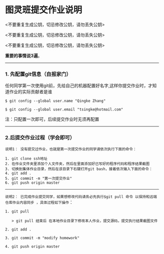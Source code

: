 
# 图灵班提交作业说明

<不要重复生成公钥，切忌修改公钥，请勿丢失公钥>

<不要重复生成公钥，切忌修改公钥，请勿丢失公钥>

<不要重复生成公钥，切忌修改公钥，请勿丢失公钥>

**重要的事情说3遍**。

----
### 1. 先配置git信息（自报家门）
任何同学第一次使用git前，先给自己的机器配置好名字,这样你提交作业时，才知道作业的实际贡献者是谁

`$ git config --global user.name "Qingke Zhang"`

`$ git config --global user.email "tsingke@hotmail.com"`

注：只配置一次即可，后续提交作业时无须再配置

-----

### 2.后提交作业过程（学会即可）
`说明1： 没有提交过作业，也就是第一次提交作业的同学请依次执行下面的命令：`
```
1. git clone ssh地址
2. 在作业文件夹里添加个人文件夹，然后在里面添加好已写好的程序代码和程序结果截图
3. 切换到集体作业目录，然后在该目录下右键打开git bash，接着依次输入下面的命令：
4. git add .
5. git commit -m "第一次提交作业"
6. git push origin master
```
-----

`说明2： 已完成作业提交同学，如果想修改代码请务必先执行$git pull 命令 以保持和远端仓库作业内容同步 ，具体过程如下操作`：

```
1. git pull

   > git pull 结束后 在本地作业目录下修改本人作业，提交源码，提交执行结果截图文件

2. git add .

3. git commit -m "modify homework"

4. git push origin master

```
